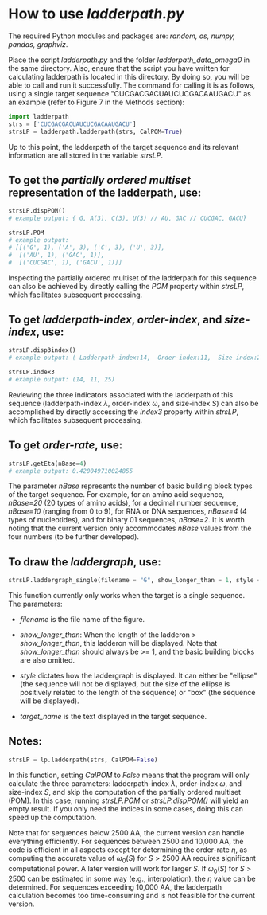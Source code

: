 # How to use *ladderpath.py*
The required Python modules and packages are: *random, os, numpy, pandas, graphviz*.

Place the script *ladderpath.py* and the folder *ladderpath_data_omega0* in the same directory. Also, ensure that the script you have written for calculating ladderpath is located in this directory. By doing so, you will be able to call and run it successfully. The command for calling it is as follows, using a single target sequence "CUCGACGACUAUCUCGACAAUGACU" as an example (refer to Figure 7 in the Methods section):

```python
import ladderpath
strs = ['CUCGACGACUAUCUCGACAAUGACU']
strsLP = ladderpath.ladderpath(strs, CalPOM=True)
```
Up to this point, the ladderpath of the target sequence and its relevant information are all stored in the variable *strsLP*.


## To get the *partially ordered multiset* representation of the ladderpath, use:

```python
strsLP.dispPOM()
# example output: { G, A(3), C(3), U(3) // AU, GAC // CUCGAC, GACU}

strsLP.POM
# example output:
# [[('G', 1), ('A', 3), ('C', 3), ('U', 3)],
#  [('AU', 1), ('GAC', 1)],
#  [('CUCGAC', 1), ('GACU', 1)]]
```

Inspecting the partially ordered multiset of the ladderpath for this sequence can also be achieved by directly calling the *POM* property within *strsLP*, which facilitates subsequent processing.

## To get *ladderpath-index*, *order-index*, and *size-index*, use:

```python
strsLP.disp3index()
# example output: ( Ladderpath-index:14,  Order-index:11,  Size-index:25 )

strsLP.index3
# example output: (14, 11, 25)
```

Reviewing the three indicators associated with the ladderpath of this sequence (ladderpath-index $\lambda$, order-index $\omega$, and size-index $S$) can also be accomplished by directly accessing the *index3* property within *strsLP*, which facilitates subsequent processing.

## To get *order-rate*, use:

```python
strsLP.getEta(nBase=4)
# example output: 0.420049710024855
```

The parameter *nBase* represents the number of basic building block types of the target sequence. For example, for an amino acid sequence, *nBase=20* (20 types of amino acids), for a decimal number sequence, *nBase=10* (ranging from 0 to 9), for RNA or DNA sequences, *nBase=4* (4 types of nucleotides), and for binary 01 sequences, *nBase=2*. It is worth noting that the current version only accommodates *nBase* values from the four numbers (to be further developed).

## To draw the *laddergraph*, use:

```python
strsLP.laddergraph_single(filename = "G", show_longer_than = 1, style = "ellipse", target_name = "")
```

This function currently only works when the target is a single sequence. The parameters: 

- *filename* is the file name of the figure.

- *show_longer_than*: When the length of the ladderon > *show_longer_than*, this ladderon will be displayed. Note that *show_longer_than* should always be >= 1, and the basic building blocks are also omitted. 

- *style* dictates how the laddergraph is displayed. It can either be "ellipse" (the sequence will not be displayed, but the size of the ellipse is positively related to the length of the sequence) or "box" (the sequence will be displayed). 

- *target_name* is the text displayed in the target sequence.



## Notes:

```python
strsLP = lp.ladderpath(strs, CalPOM=False)
```

In this function, setting *CalPOM* to *False* means that the program will only calculate the three parameters: ladderpath-index $\lambda$, order-index $\omega$, and size-index $S$, and skip the computation of the partially ordered multiset (POM). In this case, running *strsLP.POM* or *strsLP.dispPOM()* will yield an empty result. If you only need the indices in some cases, doing this can speed up the computation.

Note that for sequences below 2500 AA, the current version can handle everything efficiently. For sequences between 2500 and 10,000 AA, the code is efficient in all aspects except for determining the order-rate $\eta$, as computing the accurate value of $\omega_0(S)$ for $S > 2500$ AA requires significant computational power. A later version will work for larger $S$. If $\omega_0(S)$ for $S > 2500$ can be estimated in some way (e.g., interpolation), the $\eta$ value can be determined. For sequences exceeding 10,000 AA, the ladderpath calculation becomes too time-consuming and is not feasible for the current version.